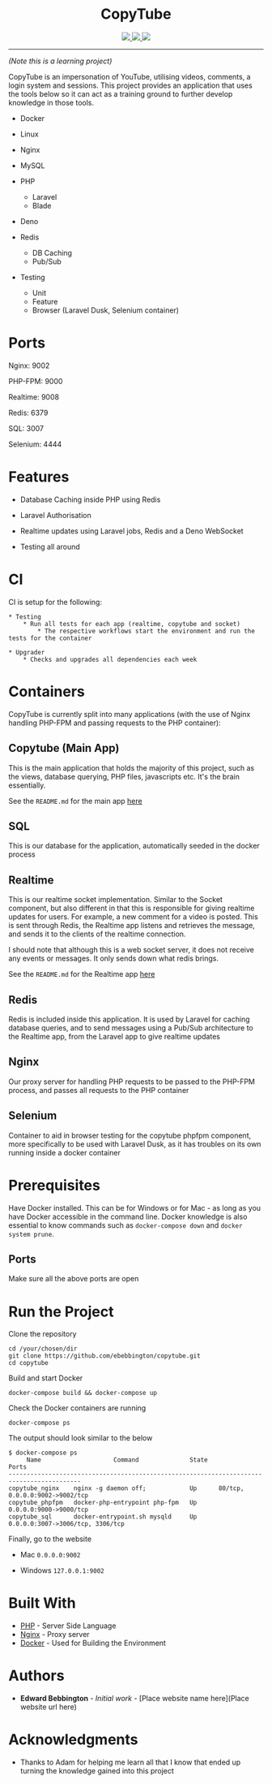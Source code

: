 <p align="center">
  <h1 align="center">CopyTube</h1>
</p>
<p align="center">
  <a href="https://github.com/ebebbington/copytube/actions">
    <img src="https://img.shields.io/github/workflow/status/ebebbington/copytube/master?label=ci">
  </a>
  <a href="https://github.com/ebebbington/copytube/actions">
    <img src="https://img.shields.io/github/workflow/status/ebebbington/copytube/CodeQL?label=CodeQL">
  </a>
  <a href="https://sonarcloud.io/dashboard?id=ebebbington_copytube">
    <img src="https://sonarcloud.io/api/project_badges/measure?project=ebebbington_copytube&metric=alert_status">
  </a>
</p>

---

*(Note this is a learning project)*

CopyTube is an impersonation of YouTube, utilising videos, comments, a login system and sessions. This project provides an application that uses the tools below so it can act as a training ground to further develop knowledge in those tools.

* Docker

* Linux

* Nginx

* MySQL

* PHP
    * Laravel
    * Blade

* Deno
    
* Redis
    * DB Caching
    * Pub/Sub
    
* Testing
    * Unit
    * Feature
    * Browser (Laravel Dusk, Selenium container)
    
# Ports

Nginx: 9002

PHP-FPM: 9000

Realtime: 9008

Redis: 6379

SQL: 3007

Selenium: 4444
    
# Features

* Database Caching inside PHP using Redis

* Laravel Authorisation

* Realtime updates using Laravel jobs, Redis and a Deno WebSocket

* Testing all around
    
# CI

CI is setup for the following:

    * Testing
        * Run all tests for each app (realtime, copytube and socket)
            * The respective workflows start the environment and run the tests for the container
            
    * Upgrader
        * Checks and upgrades all dependencies each week

# Containers

CopyTube is currently split into many applications (with the use of Nginx handling PHP-FPM and passing requests to the PHP container):

## Copytube (Main App)

This is the main application that holds the majority of this project, such as the views, database querying, PHP files, javascripts etc.
It's the brain essentially.

See the `README.md` for the main app [here](https://github.com/ebebbington/copytube/blob/master/src/copytube/README.md)

## SQL

This is our database for the application, automatically seeded in the docker process

## Realtime

This is our realtime socket implementation. Similar to the Socket component, but also different in that this
is responsible for giving realtime updates for users. For example, a new comment for a video is posted. This
is sent through Redis, the Realtime app listens and retrieves the message, and sends it to the clients of the realtime
connection.

I should note that although this is a web socket server, it does not receive any events or messages. It only
sends down what redis brings.

See the `README.md` for the Realtime app [here](https://github.com/ebebbington/copytube/blob/master/src/realtime/README.md)

## Redis

Redis is included inside this application. It is used by Laravel for caching database queries, and to send messages using
a Pub/Sub architecture to the Realtime app, from the Laravel app to give realtime updates

## Nginx

Our proxy server for handling PHP requests to be passed to the PHP-FPM process, and passes all requests to the PHP container

## Selenium

Container to aid in browser testing for the copytube phpfpm component, more specifically to be used with Laravel Dusk, as
it has troubles on its own running inside a docker container

# Prerequisites

Have Docker installed. This can be for Windows or for Mac - as long as you have Docker accessible in the command line. Docker knowledge is also essential to know commands such as `docker-compose down` and `docker system prune`.

## Ports

Make sure all the above ports are open

# Run the Project

Clone the repository

```
cd /your/chosen/dir
git clone https://github.com/ebebbington/copytube.git
cd copytube
```

Build and start Docker

```
docker-compose build && docker-compose up
```

Check the Docker containers are running

```
docker-compose ps
```

The output should look similar to the below

```
$ docker-compose ps
     Name                    Command              State                Ports
------------------------------------------------------------------------------------------
copytube_nginx    nginx -g daemon off;            Up      80/tcp, 0.0.0.0:9002->9002/tcp
copytube_phpfpm   docker-php-entrypoint php-fpm   Up      0.0.0.0:9000->9000/tcp
copytube_sql      docker-entrypoint.sh mysqld     Up      0.0.0.0:3007->3006/tcp, 3306/tcp
```

Finally, go to the website

* Mac
     `0.0.0.0:9002`
     
* Windows
     `127.0.0.1:9002`

# Built With

* [PHP](http://www.php.net) - Server Side Language
* [Nginx](https://nginx.com) - Proxy server
* [Docker](https://docker.com) - Used for Building the Environment

# Authors

* **Edward Bebbington** - *Initial work* - [Place website name here](Place website url here)

# Acknowledgments

* Thanks to Adam for helping me learn all that I know that ended up turning the knowledge gained into this project
